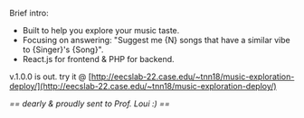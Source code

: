 Brief intro:
* Built to help you explore your music taste.
* Focusing on answering: "Suggest me {N} songs that have a similar vibe to {Singer}'s {Song}".
* React.js for frontend & PHP for backend.


v.1.0.0 is out. try it @ [http://eecslab-22.case.edu/~tnn18/music-exploration-deploy/](http://eecslab-22.case.edu/~tnn18/music-exploration-deploy/)

_== dearly & proudly sent to Prof. Loui :) ==_
